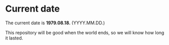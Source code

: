 # Current date

The current date is **1979.08.18.** (YYYY.MM.DD.)

This repository will be good when the world ends, so we will know how long it lasted.